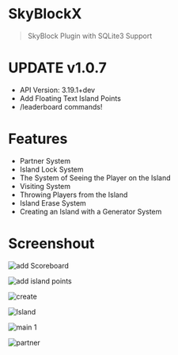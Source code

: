 # SkyBlockX

> SkyBlock Plugin with SQLite3 Support

# UPDATE v1.0.7

- API Version: 3.19.1+dev
- Add Floating Text Island Points
- /leaderboard commands!

# Features
- Partner System
- Island Lock System
- The System of Seeing the Player on the Island
- Visiting System
- Throwing Players from the Island
- Island Erase System
- Creating an Island with a Generator System

# Screenshout

![add Scoreboard](https://user-images.githubusercontent.com/81678629/121772168-6a9d2980-cb7c-11eb-8c25-6444285666ef.png)

![add island points](https://user-images.githubusercontent.com/81678629/121772169-6bce5680-cb7c-11eb-9001-1845c84249ca.png)

![create](https://user-images.githubusercontent.com/81678629/121076458-20fcb980-c7df-11eb-9858-052d4137d7dd.png)

![Island](https://user-images.githubusercontent.com/81678629/121077071-d465ae00-c7df-11eb-8447-215a5ca78c9d.png)

![main 1](https://user-images.githubusercontent.com/81678629/121077044-cc0d7300-c7df-11eb-8748-beeafc024eb0.png)

![partner](https://user-images.githubusercontent.com/81678629/121077058-d0d22700-c7df-11eb-9c62-88344c276623.png)

